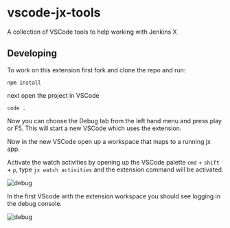 # vscode-jx-tools

A collection of VSCode tools to help working with Jenkins X

## Developing

To work on this extension first fork and clone the repo and run:

```
npm install
```

next open the project in VSCode

```
code .
```

Now you can choose the Debug tab from the left hand menu and press play or F5.  This will start a new VSCode which uses the extension.  

Now in the new VSCode open up a workspace that maps to a running jx app.

Activate the watch activities by opening up the VSCode palette `cmd` + `shift` + `p`, type `jx watch activities` and the extension command will be activated.  

![debug](https://raw.githubusercontent.com/jenkins-x/vscode-jx-tools/b9c3bc1/images/activate.png)

In the first VScode with the extension workspace you should see logging in the debug console.

![debug](https://raw.githubusercontent.com/jenkins-x/vscode-jx-tools/b9c3bc1/images/debug.png)
